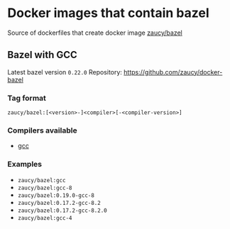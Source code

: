 # Docker images that contain bazel
Source of dockerfiles that create docker image [zaucy/bazel](https://hub.docker.com/r/zaucy/bazel/)

## Bazel with GCC

Latest bazel version `0.22.0`
Repository: https://github.com/zaucy/docker-bazel

### Tag format

```
zaucy/bazel:[<version>-]<compiler>[-<compiler-version>]
```

### Compilers available

 * [gcc](https://hub.docker.com/_/gcc/)

### Examples

* `zaucy/bazel:gcc`
* `zaucy/bazel:gcc-8`
* `zaucy/bazel:0.19.0-gcc-8`
* `zaucy/bazel:0.17.2-gcc-8.2`
* `zaucy/bazel:0.17.2-gcc-8.2.0`
* `zaucy/bazel:gcc-4`
